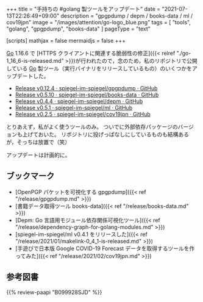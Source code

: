 +++
title = "手持ちの #golang 製ツールをアップデート"
date =  "2021-07-13T22:26:49+09:00"
description = "gpgpdump / depm / books-data / ml / cov19jpn"
image = "/images/attention/go-logo_blue.png"
tags  = [ "tools", "golang", "gpgpdump", "books-data" ]
pageType = "text"

[scripts]
  mathjax = false
  mermaidjs = false
+++

[Go] 1.16.6 で [HTTPS クライアントに関連する脆弱性の修正]({{< relref "./go-1_16_6-is-released.md" >}})が行われたので，念のため，私のリポジトリで公開している [Go] 製ツール（実行バイナリをリリースしているもの）のいくつかをアップデートした。

- [Release v0.12.4 · spiegel-im-spiegel/gpgpdump · GitHub](https://github.com/spiegel-im-spiegel/gpgpdump/releases/tag/v0.12.4)
- [Release v0.5.10 · spiegel-im-spiegel/books-data · GitHub](https://github.com/spiegel-im-spiegel/books-data/releases/tag/v0.5.10)
- [Release v0.4.4 · spiegel-im-spiegel/depm · GitHub](https://github.com/spiegel-im-spiegel/depm/releases/tag/v0.4.4)
- [Release v0.5.1 · spiegel-im-spiegel/ml · GitHub](https://github.com/spiegel-im-spiegel/ml/releases/tag/v0.5.1)
- [Release v0.2.5 · spiegel-im-spiegel/cov19jpn · GitHub](https://github.com/spiegel-im-spiegel/cov19jpn/releases/tag/v0.2.5)

とりあえず，私がよく使うツールのみ。
ついでに外部依存パッケージのバージョンも上げておいた。
リポジトリに投げっぱなしにしているものも結構あるが，そっちは放置で（笑）

アップデートは計画的に。

## ブックマーク

- [OpenPGP パケットを可視化する gpgpdump]({{< ref "/release/gpgpdump.md" >}})
- [書籍データ取得ツール books-data]({{< ref "/release/books-data.md" >}})
- [Depm: Go 言語用モジュール依存関係可視化ツール]({{< ref "/release/dependency-graph-for-golang-modules.md" >}})
- [spiegel-im-spiegel/ml v0.4.1 をリリースした]({{< ref "/release/2021/01/makelink-0_4_1-is-released.md" >}})
- [手遊びで日本版 Google COVID-19 Forecast データを取得するツールを作ってみた]({{< ref "/release/2021/02/cov19jpn.md" >}})

[Go]: https://go.dev/

## 参考図書

{{% review-paapi "B099928SJD" %}} <!-- プログラミング言語Go -->
